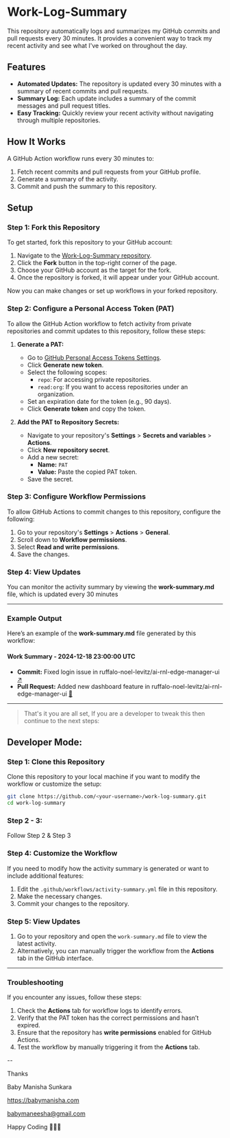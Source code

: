 # Work-Log-Summary
This repository automatically logs and summarizes my GitHub commits and pull requests every 30 minutes. It provides a convenient way to track my recent activity and see what I've worked on throughout the day.

## Features
- **Automated Updates:** The repository is updated every 30 minutes with a summary of recent commits and pull requests.
- **Summary Log:** Each update includes a summary of the commit messages and pull request titles.
- **Easy Tracking:** Quickly review your recent activity without navigating through multiple repositories.

## How It Works
A GitHub Action workflow runs every 30 minutes to:

1. Fetch recent commits and pull requests from your GitHub profile.
2. Generate a summary of the activity.
3. Commit and push the summary to this repository.

## Setup

### Step 1: Fork this Repository
To get started, fork this repository to your GitHub account:
1. Navigate to the [Work-Log-Summary repository](https://github.com/BabyManisha/work-log-summary).
2. Click the **Fork** button in the top-right corner of the page.
3. Choose your GitHub account as the target for the fork.
4. Once the repository is forked, it will appear under your GitHub account.

Now you can make changes or set up workflows in your forked repository.

### Step 2: Configure a Personal Access Token (PAT)
To allow the GitHub Action workflow to fetch activity from private repositories and commit updates to this repository, follow these steps:

1. **Generate a PAT:**
   - Go to [GitHub Personal Access Tokens Settings](https://github.com/settings/tokens).
   - Click **Generate new token**.
   - Select the following scopes:
     - `repo`: For accessing private repositories.
     - `read:org`: If you want to access repositories under an organization.
   - Set an expiration date for the token (e.g., 90 days).
   - Click **Generate token** and copy the token.

2. **Add the PAT to Repository Secrets:**
   - Navigate to your repository's **Settings** > **Secrets and variables** > **Actions**.
   - Click **New repository secret**.
   - Add a new secret:
     - **Name:** `PAT`
     - **Value:** Paste the copied PAT token.
   - Save the secret.

### Step 3: Configure Workflow Permissions
To allow GitHub Actions to commit changes to this repository, configure the following:

1. Go to your repository's **Settings** > **Actions** > **General**.
2. Scroll down to **Workflow permissions**.
3. Select **Read and write permissions**.
4. Save the changes.

### Step 4: View Updates
You can monitor the activity summary by viewing the **work-summary.md** file, which is updated every 30 minutes

----
### Example Output
Here’s an example of the **work-summary.md** file generated by this workflow:

#### Work Summary - 2024-12-18 23:00:00 UTC
- **Commit:** Fixed login issue in ruffalo-noel-levitz/ai-rnl-edge-manager-ui [↗](https://github.com/ruffalo-noel-levitz/ai-rnl-edge-manager-ui/commit/4f268c6ec0cbaa88696c283bde96f11a03b17225)
- **Pull Request:** Added new dashboard feature in ruffalo-noel-levitz/ai-rnl-edge-manager-ui [🔗](https://github.com/ruffalo-noel-levitz/ai-rnl-edge-manager-ui/pull/94)

----

> That's it you are all set, If you are a developer to tweak this then continue to the next steps:

## Developer Mode:

### Step 1: Clone this Repository
Clone this repository to your local machine if you want to modify the workflow or customize the setup:

```bash
git clone https://github.com/<your-username>/work-log-summary.git
cd work-log-summary
```

### Step 2 - 3: 
Follow Step 2 & Step 3

### Step 4: Customize the Workflow
If you need to modify how the activity summary is generated or want to include additional features:
1. Edit the `.github/workflows/activity-summary.yml` file in this repository.
2. Make the necessary changes.
3. Commit your changes to the repository.

### Step 5: View Updates
1. Go to your repository and open the `work-summary.md` file to view the latest activity.
2. Alternatively, you can manually trigger the workflow from the **Actions** tab in the GitHub interface.

----
### Troubleshooting
If you encounter any issues, follow these steps:
1. Check the **Actions** tab for workflow logs to identify errors.
2. Verify that the PAT token has the correct permissions and hasn’t expired.
3. Ensure that the repository has **write permissions** enabled for GitHub Actions.
4. Test the workflow by manually triggering it from the **Actions** tab.



--

Thanks

Baby Manisha Sunkara

https://babymanisha.com

babymaneesha@gmail.com

Happy Coding 👩🏻‍💻

